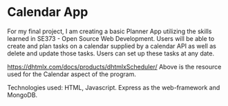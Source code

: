 # Calendar App
For my final project, I am creating a basic Planner App utilizing the skills learned in SE373 - Open Source Web Development. Users will be able to create and plan tasks on a calendar supplied by a calendar API as well as delete and update those tasks. Users can set up these tasks at any date.

https://dhtmlx.com/docs/products/dhtmlxScheduler/
Above is the resource used for the Calendar aspect of the program.

Technologies used: HTML, Javascript. Express as the web-framework and MongoDB.
